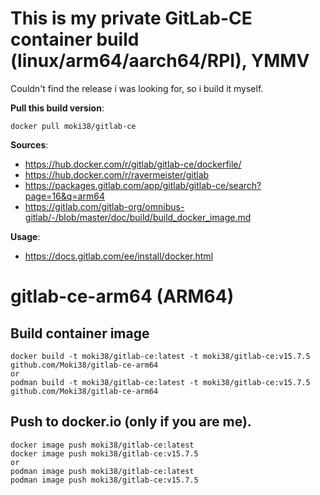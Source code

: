  
# This is my private GitLab-CE container build (linux/arm64/aarch64/RPI), YMMV
Couldn't find the release i was looking for, so i build it myself.

**Pull this build version**:
```
docker pull moki38/gitlab-ce
```
 
**Sources**: 
- https://hub.docker.com/r/gitlab/gitlab-ce/dockerfile/
- https://hub.docker.com/r/ravermeister/gitlab
- https://packages.gitlab.com/app/gitlab/gitlab-ce/search?page=16&q=arm64
- https://gitlab.com/gitlab-org/omnibus-gitlab/-/blob/master/doc/build/build_docker_image.md

**Usage**: 
- https://docs.gitlab.com/ee/install/docker.html

# gitlab-ce-arm64 (ARM64)

## Build container image
```
docker build -t moki38/gitlab-ce:latest -t moki38/gitlab-ce:v15.7.5 github.com/Moki38/gitlab-ce-arm64
or
podman build -t moki38/gitlab-ce:latest -t moki38/gitlab-ce:v15.7.5 github.com/Moki38/gitlab-ce-arm64
````

## Push to docker.io (only if you are me).
```
docker image push moki38/gitlab-ce:latest
docker image push moki38/gitlab-ce:v15.7.5
or
podman image push moki38/gitlab-ce:latest
podman image push moki38/gitlab-ce:v15.7.5
```
